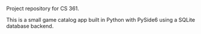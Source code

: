 Project repository for CS 361.

This is a small game catalog app built in Python with PySide6 using a SQLite database backend.
